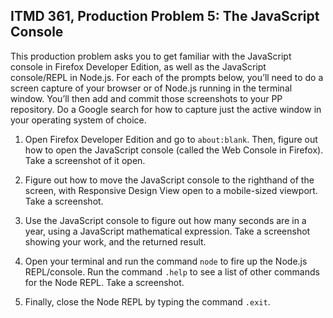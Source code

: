 ## ITMD 361, Production Problem 5: The JavaScript Console

This production problem asks you to get familiar with the JavaScript console in Firefox Developer Edition, as well as the JavaScript console/REPL in Node.js. For each of the prompts below, you’ll need to do a screen capture of your browser or of Node.js running in the terminal window. You’ll then add and commit those screenshots to your PP repository. Do a Google search for how to capture just the active window in your operating system of choice.

1. Open Firefox Developer Edition and go to `about:blank`. Then, figure out how to open the JavaScript console (called the Web Console in Firefox). Take a screenshot of it open.

2. Figure out how to move the JavaScript console to the righthand of the screen, with Responsive Design View open to a mobile-sized viewport. Take a screenshot.

3. Use the JavaScript console to figure out how many seconds are in a year, using a JavaScript mathematical expression. Take a screenshot showing your work, and the returned result.

4. Open your terminal and run the command `node` to fire up the Node.js REPL/console. Run the command `.help` to see a list of other commands for the Node REPL. Take a screenshot.

5. Finally, close the Node REPL by typing the command `.exit`.
